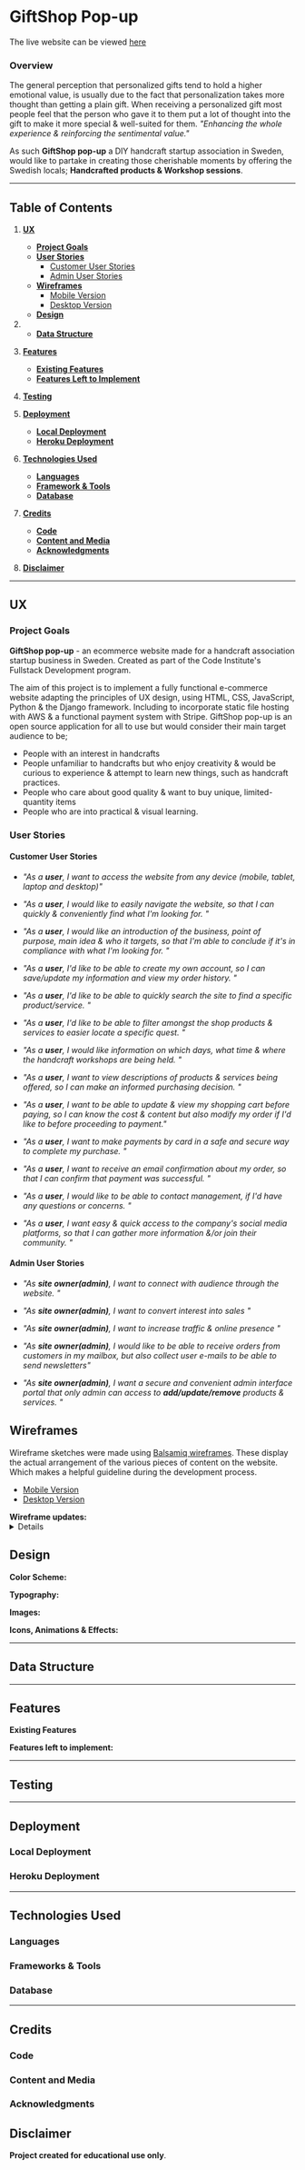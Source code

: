# GiftShop Pop-up

The live website can be viewed [here]()

### Overview

The general perception that personalized gifts tend to hold a higher emotional value, is usually due to the fact that personalization takes more thought than getting a plain gift. When receiving a personalized gift most people feel that the person who gave it to them put a lot of thought into the gift to make it more special & well-suited for them. *"Enhancing the whole experience & reinforcing the sentimental value."*

As such **GiftShop pop-up** a DIY handcraft startup association in Sweden, would like to partake in creating those cherishable moments by offering the Swedish locals; **Handcrafted products & Workshop sessions**.

---

## Table of Contents
1. [**UX**](#ux)
    - [**Project Goals**](#project-goals)
    - [**User Stories**](#user-stories)
        - [Customer User Stories](#customer-user-stories)
        - [Admin User Stories](#admin-user-stories)
    - [**Wireframes**](#wireframes)
        - [Mobile Version](#mobile-version)
        - [Desktop Version](#desktop-version)
    - [**Design**](#design)

2.  - [**Data Structure**](#data-structure)

3. [**Features**](#features)
    - [**Existing Features**](#existing-features)
    - [**Features Left to Implement**](#features-left-to-implement)

4. [**Testing**](#testing)

5. [**Deployment**](#deployment)
    - [**Local Deployment**](#local-deployment)
    - [**Heroku Deployment**](#heroku-deployment)

6. [**Technologies Used**](#technologies-used)
    - [**Languages**](#languages)
    - [**Framework & Tools**](#frameworks-and-tools)
    - [**Database**](#database)

7. [**Credits**](#credits)
    - [**Code**](#code)
    - [**Content and Media**](#content-and-media)
    - [**Acknowledgments**](#acknowledgments)

8. [**Disclaimer**](#disclaimer) 

---

## UX

### Project Goals
**GiftShop pop-up** - an ecommerce website made for a handcraft association startup business in Sweden. Created as part of the Code Institute's Fullstack Development program. 

The aim of this project is to implement a fully functional e-commerce website adapting the principles of UX design, using HTML, CSS, JavaScript, Python & the Django framework. Including to incorporate static file hosting with AWS & a functional payment system with Stripe.
GiftShop pop-up is an open source application for all to use but would consider their main target audience to be;

- People with an interest in handcrafts
- People unfamiliar to handcrafts but who enjoy creativity & would be curious to experience & attempt to learn new things, such as handcraft practices.
- People who care about good quality & want to buy unique, limited-quantity items
- People who are into practical & visual learning. 


### User Stories 
#### Customer User Stories

- _"As a **user**, I want to access the website from any device (mobile, tablet, laptop and desktop)"_

- _"As a **user**, I would like to easily navigate the website, so that I can quickly & conveniently find what I'm looking for. "_

- _"As a **user**, I would like an introduction of the business, point of purpose, main idea & who it targets, so that I'm able to conclude if it's in compliance with what I'm looking for. "_

- _"As a **user**, I'd like to be able to create my own account, so I can save/update my information and view my order history. "_

- _"As a **user**, I'd like to be able to quickly search the site to find a specific product/service. "_

- _"As a **user**, I'd like to be able to filter amongst the shop products & services to easier locate a specific quest. "_

- _"As a **user**, I would like information on which days, what time & where the handcraft workshops are being held. "_

- _"As a **user**, I want to view descriptions of products & services being offered, so I can make an informed purchasing decision. "_

- _"As a **user**, I want to be able to update & view my shopping cart before paying, so I can know the cost & content but also modify my order if I'd like to before proceeding to payment."_

- _"As a **user**, I want to make payments by card in a safe and secure way to complete my purchase. "_

- _"As a **user**, I want to receive an email confirmation about my order, so that I can confirm that payment was successful. "_

- _"As a **user**, I would like to be able to contact management, if I'd have any questions or concerns. "_

- _"As a **user**, I want easy & quick access to the company's social media platforms, so that I can gather more information &/or join their community. "_

#### Admin User Stories

 - _"As **site owner(admin)**, I want to connect with audience through the website. "_
 
 - _"As **site owner(admin)**, I want to convert interest into sales "_

 - _"As **site owner(admin)**, I want to increase traffic & online presence "_

 - _"As **site owner(admin)**, I would like to be able to receive orders from customers in my mailbox, but also collect user e-mails to be able to send newsletters"_

 - _"As **site owner(admin)**, I want a secure and convenient admin interface portal that only admin can access to **add/update/remove** products & services.  "_

## Wireframes
 Wireframe sketches were made using [Balsamiq wireframes](https://balsamiq.cloud/#). These display the actual arrangement of the various pieces of content on the website. Which makes a helpful guideline during the development process.

- [Mobile Version](wireframes/mobile_display)
- [Desktop Version](wireframes/desktop_display)

<summary><strong>Wireframe updates:</strong></summary><details>

</details>

## Design

**Color Scheme:**

**Typography:**

**Images:**

**Icons, Animations & Effects:**

---

## Data Structure

---
## Features

**Existing Features**

**Features left to implement:**

---
## Testing

---

## Deployment
### Local Deployment
### Heroku Deployment

---

## Technologies Used

### Languages

### Frameworks & Tools 

### Database

---

## Credits

### Code
### Content and Media
### Acknowledgments


## Disclaimer

**Project created for educational use only**.
